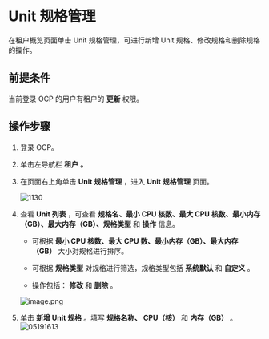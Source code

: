 Unit 规格管理 
==============================

在租户概览页面单击 Unit 规格管理，可进行新增 Unit 规格、修改规格和删除规格的操作。

前提条件 
-------------------------

当前登录 OCP 的用户有租户的 **更新** 权限。

**操作步骤** 
-----------------------------

1. 登录 OCP。

   

2. 单击左导航栏 **租户** **。**

   

3. 在页面右上角单击 **Unit 规格管理** ，进入 **Unit 规格管理** 页面。

   ![1130](https://help-static-aliyun-doc.aliyuncs.com/assets/img/zh-CN/5400453461/p361108.png)
   

4. 查看 **Unit 列表** ，可查看 **规格名、最小 CPU 核数、最大 CPU 核数、最小内存（GB）、最大内存（GB）、规格类型** 和 **操作** 信息。

   * 可根据 **最小 CPU 核数、最大 CPU 数、最小内存（GB）、最大内存（GB）** 大小对规格进行排序。

     
   
   * 可根据 **规格类型** 对规格进行筛选，规格类型包括 **系统默认** 和 **自定义** 。

     
   
   * 操作包括： **修改** 和 **删除** 。

     
   

   

   ![image.png](https://help-static-aliyun-doc.aliyuncs.com/assets/img/zh-CN/3872988061/p199925.png "image.png")
   

5. 单击 **新增 Unit 规格** 。填写 **规格名称、 CPU（核）** 和 **内存（GB）** 。
   ![05191613](https://help-static-aliyun-doc.aliyuncs.com/assets/img/zh-CN/3809962261/p275401.png)

   




